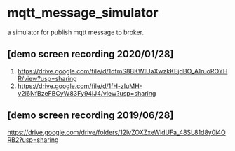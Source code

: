 # mqtt_message_simulator
 a simulator for publish mqtt message to broker.

## [demo screen recording 2020/01/28]
01. https://drive.google.com/file/d/1dfmS8BKWIUaXwzkKEjdBO_A1ruoROYHR/view?usp=sharing
02. https://drive.google.com/file/d/1fH-zIuMH-v2i6NfBzeFBCyW83Fy94iJ4/view?usp=sharing

## [demo screen recording 2019/06/28]
https://drive.google.com/drive/folders/12lvZOXZxeWidUFa_48SL81d8y0i4ORB2?usp=sharing
